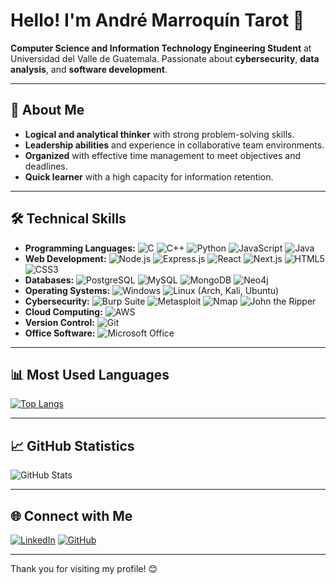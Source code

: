 # Hello! I'm André Marroquín Tarot 👋

**Computer Science and Information Technology Engineering Student** at Universidad del Valle de Guatemala. Passionate about **cybersecurity**, **data analysis**, and **software development**.

---

## 🚀 About Me

- **Logical and analytical thinker** with strong problem-solving skills.
- **Leadership abilities** and experience in collaborative team environments.
- **Organized** with effective time management to meet objectives and deadlines.
- **Quick learner** with a high capacity for information retention.

---

## 🛠️ Technical Skills

- **Programming Languages:** ![C](https://img.shields.io/badge/C-A8B9CC?style=flat-square&logo=c&logoColor=white) ![C++](https://img.shields.io/badge/C++-00599C?style=flat-square&logo=c%2B%2B&logoColor=white) ![Python](https://img.shields.io/badge/Python-3776AB?style=flat-square&logo=python&logoColor=white) ![JavaScript](https://img.shields.io/badge/JavaScript-F7DF1E?style=flat-square&logo=javascript&logoColor=black) ![Java](https://img.shields.io/badge/Java-007396?style=flat-square&logo=java&logoColor=white)
- **Web Development:** ![Node.js](https://img.shields.io/badge/Node.js-339933?style=flat-square&logo=node.js&logoColor=white) ![Express.js](https://img.shields.io/badge/Express.js-000000?style=flat-square&logo=express&logoColor=white) ![React](https://img.shields.io/badge/React-61DAFB?style=flat-square&logo=react&logoColor=black) ![Next.js](https://img.shields.io/badge/Next.js-000000?style=flat-square&logo=next.js&logoColor=white) ![HTML5](https://img.shields.io/badge/HTML5-E34F26?style=flat-square&logo=html5&logoColor=white) ![CSS3](https://img.shields.io/badge/CSS3-1572B6?style=flat-square&logo=css3&logoColor=white)
- **Databases:** ![PostgreSQL](https://img.shields.io/badge/PostgreSQL-336791?style=flat-square&logo=postgresql&logoColor=white) ![MySQL](https://img.shields.io/badge/MySQL-4479A1?style=flat-square&logo=mysql&logoColor=white) ![MongoDB](https://img.shields.io/badge/MongoDB-47A248?style=flat-square&logo=mongodb&logoColor=white) ![Neo4j](https://img.shields.io/badge/Neo4j-008CC1?style=flat-square&logo=neo4j&logoColor=white)
- **Operating Systems:** ![Windows](https://img.shields.io/badge/Windows-0078D6?style=flat-square&logo=windows&logoColor=white) ![Linux](https://img.shields.io/badge/Linux-FCC624?style=flat-square&logo=linux&logoColor=black) (Arch, Kali, Ubuntu)
- **Cybersecurity:** ![Burp Suite](https://img.shields.io/badge/Burp_Suite-FF7139?style=flat-square&logo=burp-suite&logoColor=white) ![Metasploit](https://img.shields.io/badge/Metasploit-000000?style=flat-square&logo=metasploit&logoColor=white) ![Nmap](https://img.shields.io/badge/Nmap-4682B4?style=flat-square&logo=nmap&logoColor=white) ![John the Ripper](https://img.shields.io/badge/John_the_Ripper-000000?style=flat-square&logo=john-the-ripper&logoColor=white)
- **Cloud Computing:** ![AWS](https://img.shields.io/badge/AWS-232F3E?style=flat-square&logo=amazon-aws&logoColor=white)
- **Version Control:** ![Git](https://img.shields.io/badge/Git-F05032?style=flat-square&logo=git&logoColor=white)
- **Office Software:** ![Microsoft Office](https://img.shields.io/badge/Microsoft_Office-D83B01?style=flat-square&logo=microsoft-office&logoColor=white)

---

## 📊 Most Used Languages

[![Top Langs](https://github-readme-stats.vercel.app/api/top-langs/?username=mar22266&layout=compact&theme=radical)](https://github.com/mar22266)

---

## 📈 GitHub Statistics

![GitHub Stats](https://github-readme-stats.vercel.app/api?username=mar22266&show_icons=true&theme=radical)

---

## 🌐 Connect with Me

[![LinkedIn](https://img.shields.io/badge/LinkedIn-0A66C2?style=flat-square&logo=linkedin&logoColor=white)](https://www.linkedin.com/in/andr%C3%A9-marroqu%C3%ADn-tarot-0173a622b/)
[![GitHub](https://img.shields.io/badge/GitHub-181717?style=flat-square&logo=github&logoColor=white)](https://github.com/mar22266)

---

Thank you for visiting my profile! 😊
